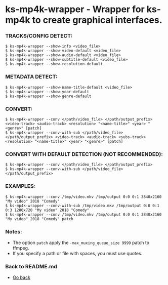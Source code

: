 ks-mp4k-wrapper - Wrapper for ks-mp4k to create graphical interfaces.
=====================================================================

### TRACKS/CONFIG DETECT:

```shell
$ ks-mp4k-wrapper --show-info <video_file>
$ ks-mp4k-wrapper --show-video-default <video_file>
$ ks-mp4k-wrapper --show-audio-default <video_file>
$ ks-mp4k-wrapper --show-subtitle-default <video_file>
$ ks-mp4k-wrapper --show-resolution-default
```

### METADATA DETECT:
  
```shell
$ ks-mp4k-wrapper --show-name-title-default <video_file>
$ ks-mp4k-wrapper --show-year-default
$ ks-mp4k-wrapper --show-genre-default
```
    
### CONVERT:
  
```shell
$ ks-mp4k-wrapper --conv </path/video_file> </path/output_prefix> <video-track> <audio-track> <resolution> "<name-title>" <year> "<genre>" [patch]
$ ks-mp4k-wrapper --conv-with-sub </path/video_file> </path/output_prefix> <video-track> <audio-track> <subs-track> <resolution> "<name-title>" <year> "<genre>" [patch]
```
    
### CONVERT WITH DEFAULT DETECTION (NOT RECOMMENDED):

```shell
$ ks-mp4k-wrapper --conv </path/video_file> </path/output_prefix>
$ ks-mp4k-wrapper --conv-with-sub </path/video_file> </path/output_prefix>
```
    
### EXAMPLES:

```shell
$ ks-mp4k-wrapper --conv /tmp/video.mkv /tmp/output 0:0 0:1 3840x2160 "My video" 2018 "Comedy"
$ ks-mp4k-wrapper --conv-with-sub /tmp/video.mkv /tmp/output 0:0 0:1 0:3 1280x720 "My video" 2018 "Comedy"
$ ks-mp4k-wrapper --conv /tmp/video.mkv /tmp/output 0:0 0:1 3840x2160 "My video" 2018 "Comedy" patch
```
    
### Notes:

  * The option `patch` apply the `-max_muxing_queue_size 9999` patch to ffmpeg.
  * If you specify a path or file with spaces, you must use quotes.
    
### Back to README.md
    
* [Go back](https://github.com/q3aql/ks-tools/blob/main/README.md)
  

